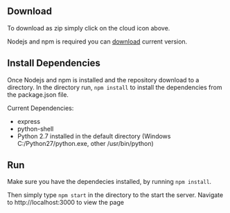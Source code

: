 ## Download
To download as zip simply click on the cloud icon above.

Nodejs and npm is required you can
[download](https://nodejs.org/en/download/) current version.

## Install Dependencies
Once Nodejs and npm is installed and the repository download to a directory. In the directory run, `npm install` to install the dependencies from the package.json file.

Current Dependencies:
* express
* python-shell
* Python 2.7 installed in the default directory (Windows C:/Python27/python.exe, other /usr/bin/python)


## Run
Make sure you have the dependecies installed, by running `npm install`.

Then simply type `npm start` in the directory to the start the server. Navigate to http://localhost:3000 to view the page
